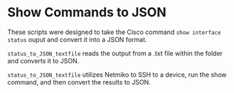 # Show Commands to JSON

These scripts were designed to take the Cisco command `show interface status` ouput and convert it into a JSON format.

`status_to_JSON_textfile` reads the output from a .txt file within the folder and converts it to JSON.

`status_to_JSON_textfile` utilizes Netmiko to SSH to a device, run the show command, and then convert the results to JSON.
